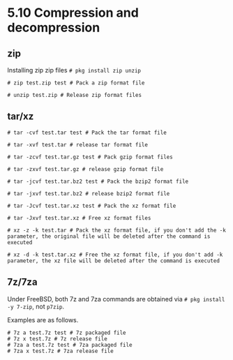 # 5.10 Compression and decompression

## zip

Installing zip zip files ``# pkg install zip unzip``

```
# zip test.zip test # Pack a zip format file 

# unzip test.zip # Release zip format files 
```

## tar/xz

```
# tar -cvf test.tar test # Pack the tar format file 

# tar -xvf test.tar # release tar format file 

# tar -zcvf test.tar.gz test # Pack gzip format files 

# tar -zxvf test.tar.gz # release gzip format file 

# tar -jcvf test.tar.bz2 test # Pack the bzip2 format file 

# tar -jxvf test.tar.bz2 # release bzip2 format file 

# tar -Jcvf test.tar.xz test # Pack the xz format file 

# tar -Jxvf test.tar.xz # Free xz format files 

# xz -z -k test.tar # Pack the xz format file, if you don't add the -k parameter, the original file will be deleted after the command is executed 

# xz -d -k test.tar.xz # Free the xz format file, if you don't add -k parameter, the xz file will be deleted after the command is executed
```

## 7z/7za

Under FreeBSD, both 7z and 7za commands are obtained via `# pkg install -y 7-zip`, not `p7zip`.

Examples are as follows.

```
# 7z a test.7z test # 7z packaged file 
# 7z x test.7z # 7z release file
# 7za a test.7z test # 7za packaged file 
# 7za x test.7z # 7za release file
```
